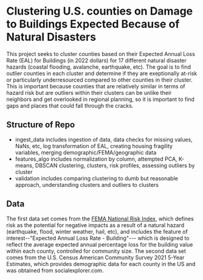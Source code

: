 # Clustering U.S. counties on Damage to Buildings Expected Because of Natural Disasters
This project seeks to cluster counties based on their Expected Annual Loss Rate (EAL) for Buildings (in 2022 dollars) for 17 different natural disaster hazards (coastal flooding, avalanche, earthquake, etc). The goal is to find outlier counties in each cluster and determine if they are exeptionally at-risk or particularly underresourced compared to other counties in their cluster. This is important because counties that are relatively similar in terms of hazard risk but are outliers within their clusters can be unlike their neighbors and get overlooked in regional planning, so it is important to find gaps and places that could fall through the cracks. 

## Structure of Repo
- ingest_data includes ingestion of data, data checks for missing values, NaNs, etc, log transformation of EAL, creating housing fragility variables, merging demographic/FEMA/geographic data
- features_algo includes normalization by column, attempted PCA, K-means, DBSCAN clustering, clusters, risk profiles, assessing outliers by cluster
- validation includes comparing clustering to dumb but reasonable approach, understanding clusters and outliers to clusters

## Data
The first data set comes from the [FEMA National Risk Index](https://hazards.fema.gov/nri/data-resources), which defines risk as the potential for negative impacts as a result of a natural hazard (earthquake, flood, winter weather, hail, etc), and includes the feature of interest--"Expected Annual Loss Rate - Building"--- which is designed to reflect the average expected annual percentage loss for the building value within each county, controlled for community size. The second data set comes from the U.S. Census American Community Survey 2021 5-Year Estimates, which provides demographic data for each county in the US and was obtained from socialexplorer.com. 

